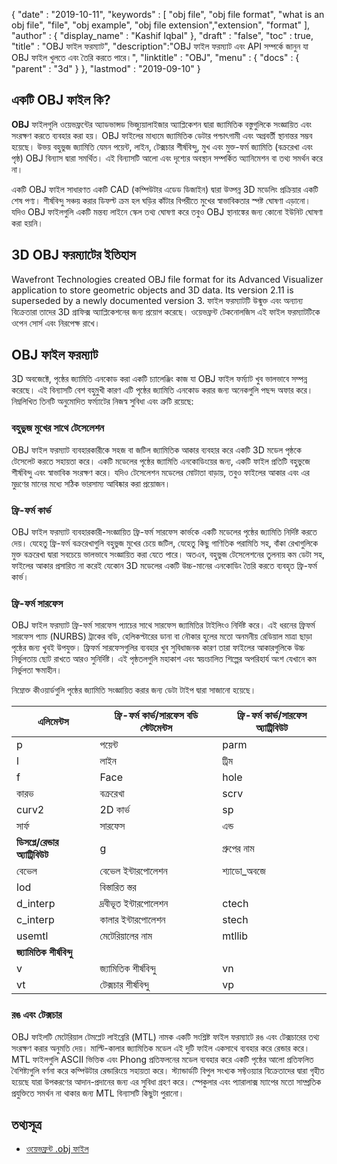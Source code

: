 {
  "date" : "2019-10-11",
  "keywords" : [ "obj file", "obj file format", "what is an obj file", "file", "obj example", "obj file extension","extension", "format" ],
  "author" : {
    "display_name" : "Kashif Iqbal"
},
  "draft" : "false",
  "toc" : true,
  "title" : "OBJ ফাইল ফরম্যাট",
  "description":"OBJ ফাইল ফরম্যাট এবং API সম্পর্কে জানুন যা OBJ ফাইল খুলতে এবং তৈরি করতে পারে।",
  "linktitle" : "OBJ",
  "menu" : {
    "docs" : {
      "parent" : "3d"
}
},
  "lastmod" : "2019-09-10"
}

## একটি OBJ ফাইল কি?

**OBJ** ফাইলগুলি ওয়েভফ্রন্টের অ্যাডভান্সড ভিজ্যুয়ালাইজার অ্যাপ্লিকেশন দ্বারা জ্যামিতিক বস্তুগুলিকে সংজ্ঞায়িত এবং সংরক্ষণ করতে ব্যবহার করা হয়। OBJ ফাইলের মাধ্যমে জ্যামিতিক ডেটার পশ্চাৎগামী এবং অগ্রবর্তী স্থানান্তর সম্ভব হয়েছে। উভয় বহুভুজ জ্যামিতি যেমন পয়েন্ট, লাইন, টেক্সচার শীর্ষবিন্দু, মুখ এবং মুক্ত-ফর্ম জ্যামিতি (বক্ররেখা এবং পৃষ্ঠ) OBJ বিন্যাস দ্বারা সমর্থিত। এই বিন্যাসটি আলো এবং দৃশ্যের অবস্থান সম্পর্কিত অ্যানিমেশন বা তথ্য সমর্থন করে না।

একটি OBJ ফাইল সাধারণত একটি CAD (কম্পিউটার এডেড ডিজাইন) দ্বারা উত্পন্ন 3D মডেলিং প্রক্রিয়ার একটি শেষ পণ্য। শীর্ষবিন্দু সঞ্চয় করার ডিফল্ট ক্রম হল ঘড়ির কাঁটার বিপরীতে মুখের স্বাভাবিকতার স্পষ্ট ঘোষণা এড়ানো। যদিও OBJ ফাইলগুলি একটি মন্তব্য লাইনে স্কেল তথ্য ঘোষণা করে তবুও OBJ স্থানাঙ্কের জন্য কোনো ইউনিট ঘোষণা করা হয়নি।

## 3D OBJ ফরম্যাটের ইতিহাস

Wavefront Technologies created OBJ file format for its Advanced Visualizer application to store geometric objects and 3D data. Its version 2.11 is superseded by a newly documented version 3. ফাইল ফরম্যাটটি উন্মুক্ত এবং অন্যান্য বিক্রেতারা তাদের 3D গ্রাফিক্স অ্যাপ্লিকেশনের জন্য প্রয়োগ করেছে। ওয়েভফ্রন্ট টেকনোলজিস এই ফাইল ফরম্যাটটিকে ওপেন সোর্স এবং নিরপেক্ষ রাখে।

## OBJ ফাইল ফরম্যাট

3D অবজেক্টে, পৃষ্ঠের জ্যামিতি এনকোড করা একটি চ্যালেঞ্জিং কাজ যা OBJ ফাইল ফর্ম্যাট খুব ভালভাবে সম্পন্ন করেছে। এই বিন্যাসটি বেশ বহুমুখী কারণ এটি পৃষ্ঠের জ্যামিতি এনকোড করার জন্য অনেকগুলি পছন্দ অফার করে। নিম্নলিখিত তিনটি অনুমোদিত ফর্ম্যাটের নিজস্ব সুবিধা এবং ত্রুটি রয়েছে:

### বহুভুজ মুখের সাথে টেসেলেশন

OBJ ফাইল ফরম্যাট ব্যবহারকারীকে সহজ বা জটিল জ্যামিতিক আকার ব্যবহার করে একটি 3D মডেল পৃষ্ঠকে টেসেলেট করতে সহায়তা করে। একটি মডেলের পৃষ্ঠের জ্যামিতি এনকোডিংয়ের জন্য, একটি ফাইল প্রতিটি বহুভুজে শীর্ষবিন্দু এবং স্বাভাবিক সংরক্ষণ করে। যদিও টেসেলেশন মডেলের মোটাতা বাড়ায়, তবুও ফাইলের আকার এবং এর মুদ্রণের মানের মধ্যে সঠিক ভারসাম্য আবিষ্কার করা প্রয়োজন।

### ফ্রি-ফর্ম কার্ভ

OBJ ফাইল ফরম্যাট ব্যবহারকারী-সংজ্ঞায়িত ফ্রি-ফর্ম সারফেস কার্ভকে একটি মডেলের পৃষ্ঠের জ্যামিতি নির্দিষ্ট করতে দেয়। যেহেতু ফ্রি-ফর্ম বক্ররেখাগুলি বহুভুজ মুখের চেয়ে জটিল, যেহেতু কিছু গাণিতিক পরামিতি সহ, বাঁকা রেখাগুলিকে মুক্ত বক্ররেখা দ্বারা সবচেয়ে ভালভাবে সংজ্ঞায়িত করা যেতে পারে। অতএব, বহুভুজ টেসেলেশনের তুলনায় কম ডেটা সহ, ফাইলের আকার প্রসারিত না করেই যেকোন 3D মডেলের একটি উচ্চ-মানের এনকোডিং তৈরি করতে ব্যবহৃত ফ্রি-ফর্ম কার্ভ।

### ফ্রি-ফর্ম সারফেস

OBJ ফাইল ফরম্যাট ফ্রি-ফর্ম সারফেস প্যাচের সাথে সারফেস জ্যামিতির টাইলিংও নির্দিষ্ট করে। এই ধরনের ফ্রিফর্ম সারফেস প্যাচ (NURBS) ট্রাকের বডি, হেলিকপ্টারের ডানা বা নৌকার হুলের মতো অনমনীয় রেডিয়াল মাত্রা ছাড়া পৃষ্ঠের জন্য খুবই উপযুক্ত। ফ্রিফর্ম সারফেসগুলির ব্যবহার খুব সুবিধাজনক কারণ তারা ফাইলের আকারগুলিকে উচ্চ নির্ভুলতায় ছোট রাখতে আরও সুনির্দিষ্ট। এই পৃষ্ঠতলগুলি মহাকাশ এবং স্বয়ংচালিত শিল্পের অপরিহার্য অংশ যেখানে কম নির্ভুলতা ক্ষমাহীন।

নিম্নোক্ত কীওয়ার্ডগুলি পৃষ্ঠের জ্যামিতি সংজ্ঞায়িত করার জন্য ডেটা টাইপ দ্বারা সাজানো হয়েছে।


|এলিমেন্টস|ফ্রি-ফর্ম কার্ভ/সারফেস বডি স্টেটমেন্টস|ফ্রি-ফর্ম কার্ভ/সারফেস অ্যাট্রিবিউট
---|---|---|
|p|পয়েন্ট|parm|প্যারামিটার মান|ডিগ্রী|ডিগ্রী
|l|লাইন|ট্রিম|আউটার ট্রিমিং লুপ|bmat|বেসিস ম্যাট্রিক্স
|f|Face|hole|Inner trimming loop|step|Step size
|কারভ|বক্ররেখা|scrv|বিশেষ বক্ররেখা
|curv2|2D কার্ভ|sp|বিশেষ পয়েন্ট
|সার্ফ|সারফেস|এন্ড|এন্ড স্টেটমেন্ট
|**ডিসপ্লে/রেন্ডার অ্যাট্রিবিউট**|g|গ্রুপের নাম
|বেভেল|বেভেল ইন্টারপোলেশন|শ্যাডো_অবজে|শ্যাডো কাস্টিং
|lod|বিস্তারিত স্তর
|d_interp|দ্রবীভূত ইন্টারপোলেশন|ctech|বক্ররেখার আনুমানিক কৌশল
|c_interp|কালার ইন্টারপোলেশন|stech|সারফেস অ্যাপ্রোক্সিমেশন টেকনিক|
|usemtl|মেটেরিয়ালের নাম|mtllib|মেটেরিয়াল লাইব্রেরি|
|**জ্যামিতিক শীর্ষবিন্দু**|
|v|জ্যামিতিক শীর্ষবিন্দু|vn|Vertex normals|
|vt|টেক্সচার শীর্ষবিন্দু|vp|প্যারামিটার স্থান শীর্ষবিন্দু|

### রঙ এবং টেক্সচার

OBJ ফাইলটি মেটেরিয়াল টেমপ্লেট লাইব্রেরি (MTL) নামক একটি সংশ্লিষ্ট ফাইল ফরম্যাটে রঙ এবং টেক্সচারের তথ্য সংরক্ষণ করার অনুমতি দেয়। মাল্টি-কালার জ্যামিতিক মডেল এই দুটি ফাইল একসাথে ব্যবহার করে রেন্ডার করে। MTL ফাইলগুলি ASCII ভিত্তিক এবং Phong প্রতিফলনের মডেল ব্যবহার করে একটি পৃষ্ঠের আলো প্রতিফলিত বৈশিষ্ট্যগুলি বর্ণনা করে কম্পিউটার রেন্ডারিংয়ে সহায়তা করে। স্ট্যান্ডার্ডটি বিপুল সংখ্যক সফ্টওয়্যার বিক্রেতাদের দ্বারা গৃহীত হয়েছে যারা উপকরণের আদান-প্রদানের জন্য এর সুবিধা গ্রহণ করে। স্পেকুলার এবং প্যারালাক্স ম্যাপের মতো সাম্প্রতিক প্রযুক্তিতে সমর্থন না থাকার জন্য MTL বিন্যাসটি কিছুটা পুরানো।

## তথ্যসূত্র

* [ওয়েভফ্রন্ট .obj ফাইল](https://en.wikipedia.org/wiki/Wavefront_.obj_file)


